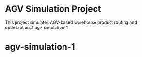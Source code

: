# AGV Simulation Project

This project simulates AGV-based warehouse product routing and optimization.# agv-simulation-1
# agv-simulation-1
